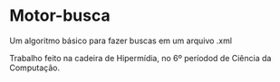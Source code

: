 # Motor-busca
Um algoritmo básico para fazer buscas em um arquivo .xml

Trabalho feito na cadeira de Hipermídia, no 6º períodod de Ciência da Computação.
